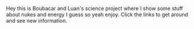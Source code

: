 Hey this is Boubacar and Luan's science project where I show some stuff about nukes and energy I guess so yeah enjoy. Click the links to get around and see new information.